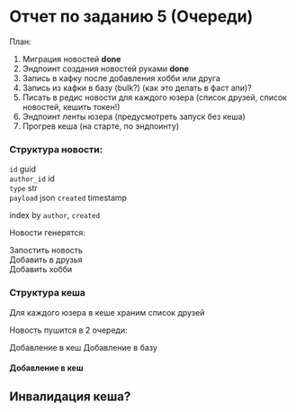 # Отчет по заданию 5 (Очереди)

План:

1. Миграция новостей **done**
2. Эндпоинт создания новостей руками **done**
3. Запись в кафку после добавления хобби или друга 
4. Запись из кафки в базу (bulk?) (как это делать в фаст апи)?
5. Писать в редис новости для каждого юзера (список друзей, список новостей, кешить токен!)
6. Эндпоинт ленты юзера (предусмотреть запуск без кеша)
7. Прогрев кеша (на старте, по эндпоинту)

### Структура новости:

`id` guid  
`author_id` id  
`type` str  
`payload` json
`created` timestamp

index by `author`, `created`

Новости генерятся:

Запостить новость  
Добавить в друзья  
Добавить хобби  

### Структура кеша

Для каждого юзера в кеше храним список друзей

Новость пушится в 2 очереди:

Добавление в кеш 
Добавление в базу  

#### Добавление в кеш




## Инвалидация кеша?
